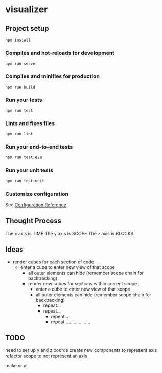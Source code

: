 # visualizer

## Project setup
```
npm install
```

### Compiles and hot-reloads for development
```
npm run serve
```

### Compiles and minifies for production
```
npm run build
```

### Run your tests
```
npm run test
```

### Lints and fixes files
```
npm run lint
```

### Run your end-to-end tests
```
npm run test:e2e
```

### Run your unit tests
```
npm run test:unit
```

### Customize configuration
See [Configuration Reference](https://cli.vuejs.org/config/).


## Thought Process

The `x` axis is TIME
The `y` axis is SCOPE 
The `z` axis is BLOCKS


## Ideas

* render cubes for each section of code
  * enter a cube to enter new view of that scope
    * all outer elements can hide (remember scope chain for backtracking)
    * render new cubes for sections within current scope
      * enter a cube to enter new view of that scope
      * all outer elements can hide (remember scope chain for backtracking)
        * repeat...
        * repeat...
          * repeat...
          * repeat....................
  

## TODO

need to set up y and z coords
create new components to represent axis
refactor scope to not represent an axis

make vr ui